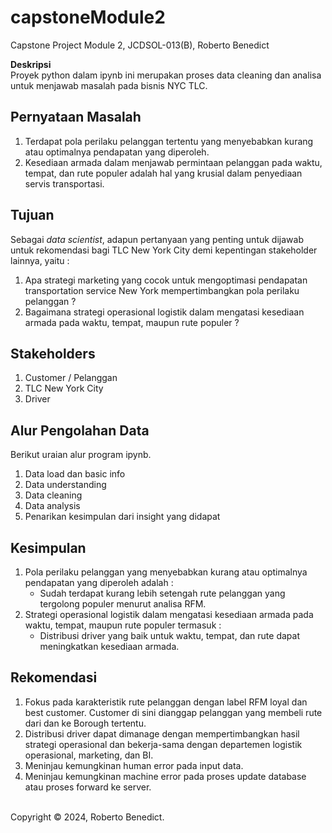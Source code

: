 # capstoneModule2
Capstone Project Module 2, JCDSOL-013(B), Roberto Benedict

<b>Deskripsi</b> <br/>
Proyek python dalam ipynb ini merupakan proses data cleaning dan analisa untuk menjawab masalah pada bisnis NYC TLC.

## Pernyataan Masalah
1. Terdapat pola perilaku pelanggan tertentu yang menyebabkan kurang atau optimalnya pendapatan yang diperoleh.
2. Kesediaan armada dalam menjawab permintaan pelanggan pada waktu, tempat, dan rute populer adalah hal yang krusial dalam penyediaan servis transportasi.

## Tujuan
Sebagai *data scientist*, adapun pertanyaan yang penting untuk dijawab untuk rekomendasi bagi TLC New York City demi kepentingan stakeholder lainnya, yaitu :
1. Apa strategi marketing yang cocok untuk mengoptimasi pendapatan transportation service New York mempertimbangkan pola perilaku pelanggan ?
2. Bagaimana strategi operasional logistik dalam mengatasi kesediaan armada pada waktu, tempat, maupun rute populer ?

## Stakeholders
1. Customer / Pelanggan
2. TLC New York City
3. Driver

## Alur Pengolahan Data
Berikut uraian alur program ipynb.
1. Data load dan basic info 
2. Data understanding
3. Data cleaning
4. Data analysis
5. Penarikan kesimpulan dari insight yang didapat

## Kesimpulan
1. Pola perilaku pelanggan yang menyebabkan kurang atau optimalnya pendapatan yang diperoleh adalah :
    * Sudah terdapat kurang lebih setengah rute pelanggan yang tergolong populer menurut analisa RFM.
3. Strategi operasional logistik dalam mengatasi kesediaan armada pada waktu, tempat, maupun rute populer termasuk :
    * Distribusi driver yang baik untuk waktu, tempat, dan rute dapat meningkatkan kesediaan armada.

## Rekomendasi
1. Fokus pada karakteristik rute pelanggan dengan label RFM loyal dan best customer. Customer di sini dianggap pelanggan yang membeli rute dari dan ke Borough tertentu.
2. Distribusi driver dapat dimanage dengan mempertimbangkan hasil strategi operasional dan bekerja-sama dengan departemen logistik operasional, marketing, dan BI.
3. Meninjau kemungkinan human error pada input data.
4. Meninjau kemungkinan machine error pada proses update database atau proses forward ke server.

<br/>
Copyright &copy; 2024, Roberto Benedict.
